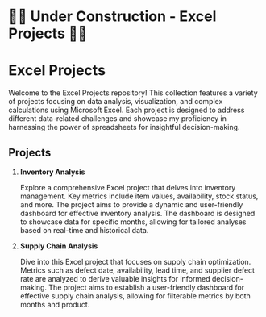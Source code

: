 # 🚧🔨 **Under Construction - Excel Projects** 🔨🚧

# Excel Projects

Welcome to the Excel Projects repository! This collection features a variety of projects focusing on data analysis, visualization, and complex calculations using Microsoft Excel. Each project is designed to address different data-related challenges and showcase my proficiency in harnessing the power of spreadsheets for insightful decision-making.

## Projects

1. **Inventory Analysis**

   Explore a comprehensive Excel project that delves into inventory management. Key metrics include item values, availability, stock status, and more. The project aims to provide a dynamic and user-friendly dashboard for effective inventory analysis. The dashboard is designed to showcase data for specific months, allowing for tailored analyses based on real-time and historical data.

2. **Supply Chain Analysis**

   Dive into this Excel project that focuses on supply chain optimization. Metrics such as defect date, availability, lead time, and supplier defect rate are analyzed to derive valuable insights for informed decision-making. The project aims to establish a user-friendly dashboard for effective supply chain analysis, allowing for filterable metrics by both months and product.





